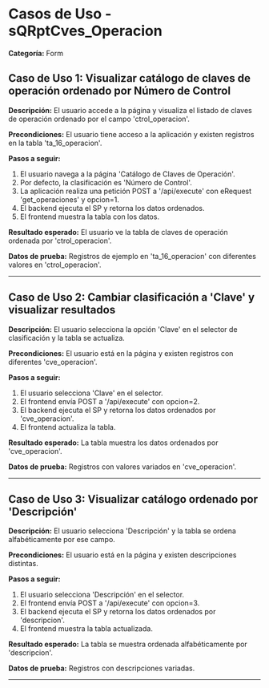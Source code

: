 # Casos de Uso - sQRptCves_Operacion

**Categoría:** Form

## Caso de Uso 1: Visualizar catálogo de claves de operación ordenado por Número de Control

**Descripción:** El usuario accede a la página y visualiza el listado de claves de operación ordenado por el campo 'ctrol_operacion'.

**Precondiciones:**
El usuario tiene acceso a la aplicación y existen registros en la tabla 'ta_16_operacion'.

**Pasos a seguir:**
1. El usuario navega a la página 'Catálogo de Claves de Operación'.
2. Por defecto, la clasificación es 'Número de Control'.
3. La aplicación realiza una petición POST a '/api/execute' con eRequest 'get_operaciones' y opcion=1.
4. El backend ejecuta el SP y retorna los datos ordenados.
5. El frontend muestra la tabla con los datos.

**Resultado esperado:**
El usuario ve la tabla de claves de operación ordenada por 'ctrol_operacion'.

**Datos de prueba:**
Registros de ejemplo en 'ta_16_operacion' con diferentes valores en 'ctrol_operacion'.

---

## Caso de Uso 2: Cambiar clasificación a 'Clave' y visualizar resultados

**Descripción:** El usuario selecciona la opción 'Clave' en el selector de clasificación y la tabla se actualiza.

**Precondiciones:**
El usuario está en la página y existen registros con diferentes 'cve_operacion'.

**Pasos a seguir:**
1. El usuario selecciona 'Clave' en el selector.
2. El frontend envía POST a '/api/execute' con opcion=2.
3. El backend ejecuta el SP y retorna los datos ordenados por 'cve_operacion'.
4. El frontend actualiza la tabla.

**Resultado esperado:**
La tabla muestra los datos ordenados por 'cve_operacion'.

**Datos de prueba:**
Registros con valores variados en 'cve_operacion'.

---

## Caso de Uso 3: Visualizar catálogo ordenado por 'Descripción'

**Descripción:** El usuario selecciona 'Descripción' y la tabla se ordena alfabéticamente por ese campo.

**Precondiciones:**
El usuario está en la página y existen descripciones distintas.

**Pasos a seguir:**
1. El usuario selecciona 'Descripción' en el selector.
2. El frontend envía POST a '/api/execute' con opcion=3.
3. El backend ejecuta el SP y retorna los datos ordenados por 'descripcion'.
4. El frontend muestra la tabla actualizada.

**Resultado esperado:**
La tabla se muestra ordenada alfabéticamente por 'descripcion'.

**Datos de prueba:**
Registros con descripciones variadas.

---

